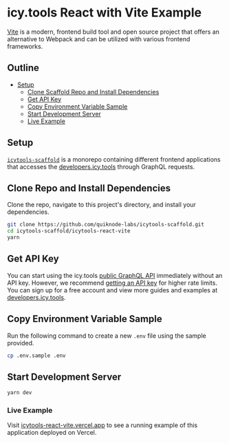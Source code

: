 # icy.tools React with Vite Example

[Vite](https://vitejs.dev) is a modern, frontend build tool and open source project that offers an alternative to Webpack and can be utilized with various frontend frameworks.

## Outline

* [Setup](#setup)
  * [Clone Scaffold Repo and Install Dependencies](#clone-scaffold-repo-and-install-dependencies)
  * [Get API Key](#get-api-key)
  * [Copy Environment Variable Sample](#copy-environment-variable-sample)
  * [Start Development Server](#start-development-server)
  * [Live Example](#live-example)

## Setup

[`icytools-scaffold`](https://github.com/quiknode-labs/icytools-scaffold/) is a monorepo containing different frontend applications that accesses the [developers.icy.tools](https://developers.icy.tools/) through GraphQL requests.

## Clone Repo and Install Dependencies

Clone the repo, navigate to this project's directory, and install your dependencies.

```bash
git clone https://github.com/quiknode-labs/icytools-scaffold.git
cd icytools-scaffold/icytools-react-vite
yarn
```

## Get API Key

You can start using the icy.tools [public GraphQL API](https://graphql.icy.tools/playground) immediately without an API key. However, we recommend [getting an API key](https://docs.icy.tools/developer-api/access) for higher rate limits. You can sign up for a free account and view more guides and examples at [developers.icy.tools](https://developers.icy.tools/).

## Copy Environment Variable Sample

Run the following command to create a new `.env` file using the sample provided.

```bash
cp .env.sample .env
```

## Start Development Server

```bash
yarn dev
```

### Live Example

Visit [icytools-react-vite.vercel.app](https://icytools-react-vite.vercel.app/) to see a running example of this application deployed on Vercel.